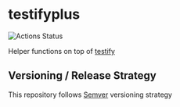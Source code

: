 # testifyplus

![Actions Status](https://github.com/eelabs/testifyplus/workflows/testifyplus%3A%3ABuild/badge.svg)

Helper functions on top of [testify](https://github.com/stretchr/testify)


## Versioning / Release Strategy
This repository follows [Semver](https://www.semver.org) versioning strategy

